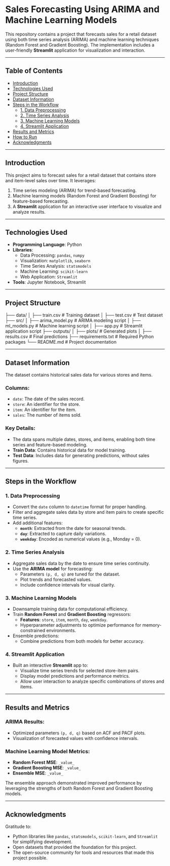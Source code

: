 # Sales Forecasting Using ARIMA and Machine Learning Models

This repository contains a project that forecasts sales for a retail dataset using both time series analysis (ARIMA) and machine learning techniques (Random Forest and Gradient Boosting). The implementation includes a user-friendly **Streamlit** application for visualization and interaction.

---

## **Table of Contents**

- [Introduction](#introduction)
- [Technologies Used](#technologies-used)
- [Project Structure](#project-structure)
- [Dataset Information](#dataset-information)
- [Steps in the Workflow](#steps-in-the-workflow)
  - [1. Data Preprocessing](#1-data-preprocessing)
  - [2. Time Series Analysis](#2-time-series-analysis)
  - [3. Machine Learning Models](#3-machine-learning-models)
  - [4. Streamlit Application](#4-streamlit-application)
- [Results and Metrics](#results-and-metrics)
- [How to Run](#how-to-run)
- [Acknowledgments](#acknowledgments)

---

## **Introduction**

This project aims to forecast sales for a retail dataset that contains store and item-level sales over time. It leverages:
1. Time series modeling (ARIMA) for trend-based forecasting.
2. Machine learning models (Random Forest and Gradient Boosting) for feature-based forecasting.
3. A **Streamlit** application for an interactive user interface to visualize and analyze results.

---

## **Technologies Used**

- **Programming Language**: Python
- **Libraries**:
  - Data Processing: `pandas`, `numpy`
  - Visualization: `matplotlib`, `seaborn`
  - Time Series Analysis: `statsmodels`
  - Machine Learning: `scikit-learn`
  - Web Application: `Streamlit`
- **Tools**: Jupyter Notebook, Streamlit

---

## **Project Structure**


├── data/
│   ├── train.csv      # Training dataset
│   ├── test.csv       # Test dataset
├── src/
│   ├── arima_model.py # ARIMA modeling script
│   ├── ml_models.py   # Machine learning script
│   ├── app.py         # Streamlit application script
├── outputs/
│   ├── plots/         # Generated plots
│   ├── results.csv    # Final predictions
├── requirements.txt   # Required Python packages
└── README.md          # Project documentation

---
## **Dataset Information**

The dataset contains historical sales data for various stores and items.

### **Columns:**
- `date`: The date of the sales record.
- `store`: An identifier for the store.
- `item`: An identifier for the item.
- `sales`: The number of items sold.

### **Key Details:**
- The data spans multiple dates, stores, and items, enabling both time series and feature-based modeling.
- **Train Data**: Contains historical data for model training.
- **Test Data**: Includes data for generating predictions, without sales figures.
---
## **Steps in the Workflow**

### **1. Data Preprocessing**
- Convert the `date` column to `datetime` format for proper handling.
- Filter and aggregate sales data by store and item pairs to create specific time series.
- Add additional features:
  - **`month`**: Extracted from the date for seasonal trends.
  - **`day`**: Extracted to capture daily variations.
  - **`weekday`**: Encoded as numerical values (e.g., Monday = 0).

### **2. Time Series Analysis**
- Aggregate sales data by the date to ensure time series continuity.
- Use the **ARIMA model** for forecasting:
  - Parameters `(p, d, q)` are tuned for the dataset.
  - Plot trends and forecasted values.
  - Include confidence intervals for visual clarity.

### **3. Machine Learning Models**
- Downsample training data for computational efficiency.
- Train **Random Forest** and **Gradient Boosting** regressors:
  - **Features**: `store`, `item`, `month`, `day`, `weekday`.
  - Hyperparameter adjustments to optimize performance for memory-constrained environments.
- Ensemble predictions:
  - Combine predictions from both models for better accuracy.

### **4. Streamlit Application**
- Built an interactive **Streamlit** app to:
  - Visualize time series trends for selected store-item pairs.
  - Display model predictions and performance metrics.
  - Allow user interaction to analyze specific combinations of stores and items.

---
## **Results and Metrics**

### **ARIMA Results:**
- Optimized parameters `(p, d, q)` based on ACF and PACF plots.
- Visualization of forecasted values with confidence intervals.

### **Machine Learning Model Metrics:**
- **Random Forest MSE**: `_value_`
- **Gradient Boosting MSE**: `_value_`
- **Ensemble MSE**: `_value_`

The ensemble approach demonstrated improved performance by leveraging the strengths of both Random Forest and Gradient Boosting models.

---

## **Acknowledgments**

Gratitude to:

- Python libraries like `pandas`, `statsmodels`, `scikit-learn`, and `Streamlit` for simplifying development.
- Open datasets that provided the foundation for this project.
- The open-source community for tools and resources that made this project possible.


